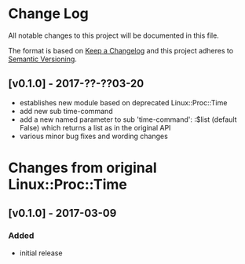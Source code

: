 # Change Log
All notable changes to this project will be documented in this file.

The format is based on [Keep a Changelog](http://keepachangelog.com/)
and this project adheres to [Semantic Versioning](http://semver.org/).


## [v0.1.0] - 2017-??-??03-20
- establishes new module based on deprecated Linux::Proc::Time
- add new sub time-command
- add a new named parameter to sub 'time-command': :$list (default False)
    which returns a list as in the original API
- various minor bug fixes and wording changes

# Changes from original Linux::Proc::Time


## [v0.1.0] - 2017-03-09
### Added
- initial release

